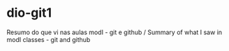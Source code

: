 # dio-git1
Resumo do que vi nas aulas modI - git e github / Summary of what I saw in modI classes - git and github
